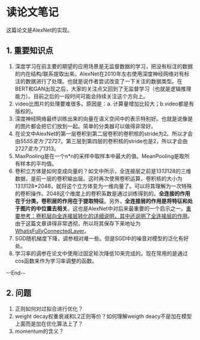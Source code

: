 # 读论文笔记

这篇论文是AlexNet的实现。

## 1. 重要知识点

1. 深度学习在前主要的期望的应用场景是无监督数据的学习，把没有标注的数据的内在结构/联系提取出来。AlexNet在2010年左右使用深度神经网络对有标注的数据进行了处理。也就是说作者尝试改变了一下关注的数据类型。在BERT和GAN出现之后，大家的关注点又回到了无监督学习（也就是逻辑推理能力）。目前之后的一段时间可能会持续关注这个方向上。
2. video比图片的处理要难很多。原因是：a. 计算量增加比较大；b.video都是有版权的。
3. 深度神经网络最终训练出来的向量在语义空间中的表示特别好。也就是说像是的图片都会把它们放到一起。简单的分类器可以做得非常好。
4. 在论文中AlexNet的第一层卷积到第二层卷积的卷积核的stride为2。所以才会由55*55变为了27*27。第三层到第四层的卷积核的stride也是2，所以才会由27*27变为了13*13。
5. MaxPooling是在一个n*n的采样中取样本中最大的值。MeanPooling是取所有样本的平均值。
6. 卷积立方体是如何变成向量的？如文中所示，全连接层之前是13*13*128的三维数据，是前一层的卷积输出层。这时再次使用卷积运算，卷积核的大小为13*13*128*2048，就将这个立方体变为一维向量了。可以将其理解为一次特殊的卷积操作。2048这个维度上的卷积系数是通过训练得到的。**全连接的作用在于分类，卷积层的作用在于提取特征**。另外，**全连接层的作用是将特征和处于图片的中位置去相关**。这也是AlexNet中对后来最重要的一个启示之一。[重要参考：卷积层向全连接层转化的详细说明，其中还说明了全连接层的作用](https://www.pianshen.com/article/29342003916/)。由于这篇文章讲得非常透彻，所以将其保存下来地址为[WhatisFullyConnectedLayer](/references/WhatisFullyConnectedLayer.pdf)。
7. SGD随机梯度下降，调参相对难一些。但是SGD中的噪音对模型的泛化有好处。
8. 学习率的调参在论文中使用过固定轮次降低10来完成的。现在常用的是通过cos函数来作为学习率调整的函数。

--End--

## 2. 问题

1. 正则如何对过拟合进行优化？
2. weight decay权重衰减和L2正则等价？如何理解weigth deacy不是加在模型上面而是加在优化算法上了？
3. momentum的含义？

